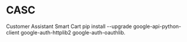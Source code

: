 # CASC
Customer Assistant Smart Cart
pip install --upgrade google-api-python-client google-auth-httplib2 google-auth-oauthlib.
